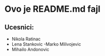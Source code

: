 # Ovo je README.md fajl

## Ucesnici:
- Nikola Ratinac
- Lena Stankovic
-Marko Milivojevic
- Mihailo Andonovic